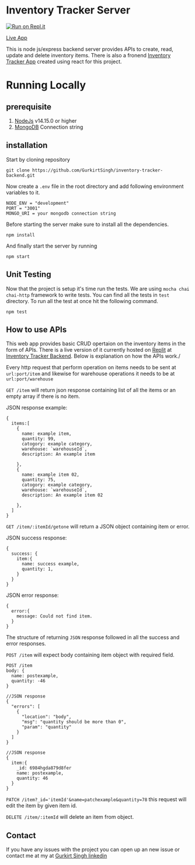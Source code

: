 # Inventory Tracker Server
[![Run on Repl.it](https://repl.it/badge/github/GurkirtSingh/inventory-tracker-backend)](https://repl.it/github/GurkirtSingh/inventory-tracker-backend)

[Live App](https://inventory-tracker-app.gurkirtsingh.repl.co)

This is node js/express backend server provides APIs to create, read, update and delete inventory items. There is also a fronend [Inventory Tracker App](https://github.com/GurkirtSingh/inventory-tracker-app) created using react for this project.

# Running Locally
## prerequisite
1. [NodeJs](https://nodejs.org/en/) v14.15.0 or higher
2. [MongoDB](https://www.mongodb.com/) Connection string

## installation
Start by cloning repository
```
git clone https://github.com/GurkirtSingh/inventory-tracker-backend.git
```
Now create a `.env` file in the root directory and add following environment variables to it.
```
NODE_ENV = "development"
PORT = "3001"
MONGO_URI = your mongodb connection string
```
Before starting the server make sure to install all the dependencies.
```
npm install
```
And finally start the server by running
```
npm start
```
## Unit Testing
Now that the project is setup it's time run the tests. We are using `mocha chai chai-http` framework to write tests. You can find all the tests in `test` directory.
To run all the test at once hit the following command.
```
npm test
```
## How to use APIs
This web app provides basic CRUD opertaion on the inventory items in the form of APIs. There is a live version of it currently hosted on [Replit](https://replit.com/) at [Inventory Tracker Backend](https://replit.com/@GurkirtSingh/inventory-tracker-backend#.replit). Below is explanation on how the APIs work./

Every http request that perform operation on items needs to be sent at `url:port/item` and likewise for warehouse operations it needs to be at `url:port/warehouse`

`GET /item` will return json response containing list of all the items or an empty array if there is no item.

JSON response example:
```
{
  items:[
    {
      name: example item,
      quantity: 99,
      catogory: example category,
      warehouse: `warehouseId`,
      description: An example item
      
    },
    {
      name: example item 02,
      quantity: 75,
      catogory: example category,
      warehouse: `warehouseId`,
      description: An example item 02
      
    },
  ]
}
```
`GET /item/:itemId/getone` will return a JSON object containing item or error.

JSON success response:
```
{
  success: {
    item:{
      name: success example,
      quantity: 1,
    }
  }
}
```
JSON error response:
```
{
  error:{
    message: Could not find item.
  }
}
```

The structure of returning `JSON` response followed in all the  success and error responses.

`POST /item` will expect body containing item object with required field. 

```
POST /item
body: {
  name: postexample,
  quantity: -46
}

//JSON response
{
  "errors": [
    {
      "location": "body",
      "msg": "quantity should be more than 0",
      "param": "quantity"
    }
  ]
}

//JSON response
{
  item:{
    _id: 6984hgda879d8fer
    name: postexample,
    quantity: 46
  }
}
```

`PATCH /item?_id='itemId'&name=patchexample&quantity=78` this request will edit the item by given item id.

`DELETE /item/:itemId` will delete an item from object.


## Contact
If you have any issues with the project you can open up an new issue or contact me at my at [Gurkirt Singh linkedin](linkedin.com/in/gurkirtsingh143)
